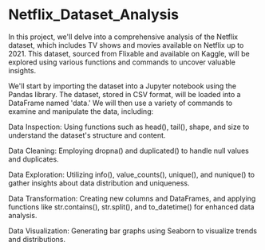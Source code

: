 # Netflix_Dataset_Analysis
In this project, we'll delve into a comprehensive analysis of the Netflix dataset, which includes TV shows and movies available on Netflix up to 2021. This dataset, sourced from Flixable and available on Kaggle, will be explored using various functions and commands to uncover valuable insights.

We'll start by importing the dataset into a Jupyter notebook using the Pandas library. The dataset, stored in CSV format, will be loaded into a DataFrame named 'data.' We will then use a variety of commands to examine and manipulate the data, including:

Data Inspection: Using functions such as head(), tail(), shape, and size to understand the dataset's structure and content.

Data Cleaning: Employing dropna() and duplicated() to handle null values and duplicates.

Data Exploration: Utilizing info(), value_counts(), unique(), and nunique() to gather insights about data distribution and uniqueness.

Data Transformation: Creating new columns and DataFrames, and applying functions like str.contains(), str.split(), and to_datetime() for enhanced data analysis.

Data Visualization: Generating bar graphs using Seaborn to visualize trends and distributions.
